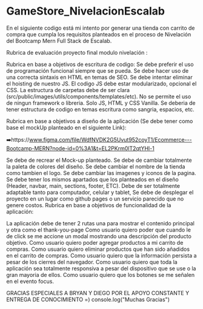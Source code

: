 # GameStore_NivelacionEscalab
En el siguiente codigo está mi intento por generar una tienda con carrito de compra que cumpla los requisitos planteados en el proceso de Nivelación del Bootcamp Mern Full Stack de Escalab. 

Rubrica de evaluación proyecto final modulo nivelación :


Rubrica en base a objetivos de escritura de codigo: 
Se debe preferir el uso de programación funcional siempre que se pueda. 
Se debe hacer uso de una correcta sintaxis en HTML en temas de SEO.
Se debe intentar eliminar el hoisting de nuestro JS.
El codigo JS debe estar modularizado, opcional el CSS.
La estructura de carpetas debe de ser clara (src/public/images/utils/components/templates/etc).
No se permite el uso de ningun framework o libreria. Solo JS, HTML y CSS Vanilla.
Se deberia de tener estructura de codigo en temas escritura como sangria, espacios, etc.


Rubrica en base a objetivos a diseño de la aplicación (Se debe tener como base el mockUp planteado en el siguiente Link):

➡️https://www.figma.com/file/WdfNVDK2G5Uvut952coyT1/Ecommerce---Bootcamp-MERN?node-id=0%3A1&t=EL2PKrm0lT2qtYHl-1

Se debe de recrear el Mock-up planteado.
Se debe de cambiar totalmente la paleta de colores del diseño.
Se debe cambiar el nombre de la tienda como tambien el logo.
Se debe cambiar las imagenes y iconos de la pagina.
Se debe tener los mismos apartados que los planteados en el diseño (Header, navbar, main, sections, footer, ETC).
Debe de ser totalmente adaptable tanto para computador, celular y tablet,
Se debe de desplegar el proyecto en un lugar como github pages o un servicio parecido que no genere costos.
Rubrica en base a objetivos de funcionalidad de la aplicación:

La aplicación debe de tener 2 rutas una para mostrar el contenido principal y otra como el thank-you-page
Como usuario quiero poder que cuando le de click se me accione un modal mostrando una descripción del producto objetivo.
Como usuario quiero poder agregar productos a mi carrito de compras.
Como usuario quiero eliminar productos que han sido añadidos en el carrito de compras.
Como usuario quiero que la información persista a pesar de los cierres del navegador.
Como usuario quiero que toda la aplicación sea totalmente responsiva a pesar del dispositivo que se use o la gran mayoria de ellos.
Como usuario quiero que los botones se me señalen en el evento focus.


GRACIAS ESPECIALES A BRYAN Y DIEGO POR EL APOYO CONSTANTE Y ENTREGA DE CONOCIMIENTO =)
console.log("Muchas Gracias")
